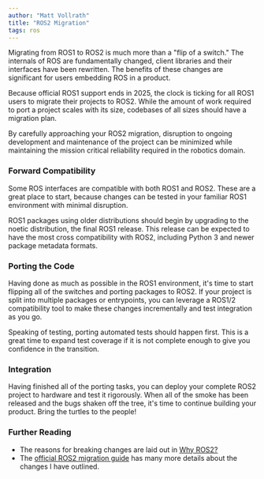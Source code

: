 ```yaml
---
author: "Matt Vollrath"
title: "ROS2 Migration"
tags: ros
---
```


Migrating from ROS1 to ROS2 is much more than a "flip of a switch." The internals of ROS are fundamentally changed, client libraries and their interfaces have been rewritten. The benefits of these changes are significant for users embedding ROS in a product.

Because official ROS1 support ends in 2025, the clock is ticking for all ROS1 users to migrate their projects to ROS2. While the amount of work required to port a project scales with its size, codebases of all sizes should have a migration plan.

By carefully approaching your ROS2 migration, disruption to ongoing development and maintenance of the project can be minimized while maintaining the mission critical reliability required in the robotics domain.

### Forward Compatibility

Some ROS interfaces are compatible with both ROS1 and ROS2. These are a great place to start, because changes can be tested in your familiar ROS1 environment with minimal disruption.

ROS1 packages using older distributions should begin by upgrading to the noetic distribution, the final ROS1 release. This release can be expected to have the most cross compatibility with ROS2, including Python 3 and newer package metadata formats.

### Porting the Code

Having done as much as possible in the ROS1 environment, it's time to start flipping all of the switches and porting packages to ROS2. If your project is split into multiple packages or entrypoints, you can leverage a ROS1/2 compatibility tool to make these changes incrementally and test integration as you go.

Speaking of testing, porting automated tests should happen first. This is a great time to expand test coverage if it is not complete enough to give you confidence in the transition.

### Integration

Having finished all of the porting tasks, you can deploy your complete ROS2 project to hardware and test it rigorously. When all of the smoke has been released and the bugs shaken off the tree, it's time to continue building your product. Bring the turtles to the people!

### Further Reading

* The reasons for breaking changes are laid out in [Why ROS2?](https://design.ros2.org/articles/why_ros2.html)
* The [official ROS2 migration guide](https://index.ros.org/doc/ros2/Contributing/Migration-Guide/) has many more details about the changes I have outlined.
